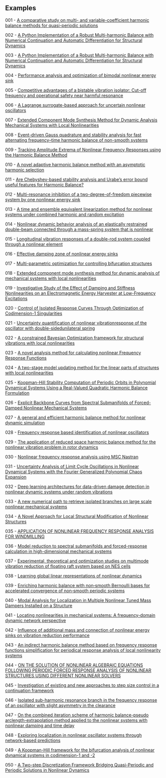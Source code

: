 ## Examples

001 - [A comparative study on multi- and variable-coefficient harmonic balance methods for quasi-periodic solutions](https://doi.org/10.1016/j.ymssp.2022.109929)

002 - [A Python Implementation of a Robust Multi-harmonic Balance with Numerical Continuation and Automatic Differentiation for Structural Dynamics](https://doi.org/10.1115/1.4062424)

003 - [A Python Implementation of a Robust Multi-harmonic Balance with Numerical Continuation and Automatic Differentiation for Structural Dynamics](https://doi.org/10.1115/1.4062424)

004 - [Performance analysis and optimization of bimodal nonlinear energy sink](https://doi.org/10.1007/s11071-023-08737-8)

005 - [Competitive advantages of a bistable vibration isolator: Cut-off frequency and operational safety near harmful resonance](https://doi.org/10.1016/j.jsv.2023.118004)

006 - [A Lagrange surrogate-based approach for uncertain nonlinear oscillators](https://doi.org/10.1016/j.jsv.2021.116075)

007 - [Extended Component Mode Synthesis Method for Dynamic Analysis Mechanical Systems with Local Nonlinearities](http://dx.doi.org/10.2139/ssrn.4573730)

008 - [Event-driven Gauss quadrature and stability analysis for fast alternating frequency–time harmonic balance of non-smooth systems](https://doi.org/10.1016/j.cnsns.2023.107189)

009 - [Tracking Amplitude Extrema of Nonlinear Frequency Responses using the Harmonic Balance Method](https://doi.org/10.1002/nme.7376)

010 - [A novel adaptive harmonic balance method with an asymptotic harmonic selection](https://doi.org/10.1007/s10483-023-3047-6)

011 - [Are Chebyshev-based stability analysis and Urabe’s error bound useful features for Harmonic Balance?](https://doi.org/10.1016/j.ymssp.2023.110265)

012 - [Multi-resonance inhibition of a two-degree-of-freedom piecewise system by one nonlinear energy sink](https://doi.org/10.1007/s40435-023-01337-9)

013 - [A time and ensemble equivalent linearization method for nonlinear systems under combined harmonic and random excitation](https://doi.org/10.1177/09544062231203844)

014 - [Nonlinear dynamic behavior analysis of an elastically restrained double-beam connected through a mass-spring system that is nonlinear](https://doi.org/10.1007/s11071-023-08351-8)

015 - [Longitudinal vibration responses of a double-rod system coupled through a nonlinear element](https://doi.org/10.1007/s11071-023-09138-7)

016 - [Effective damping zone of nonlinear energy sinks](https://doi.org/10.1007/s11071-023-08874-0)

017 - [Multi-parametric optimization for controlling bifurcation structures](http://dx.doi.org/10.13140/RG.2.2.13866.18887)

018 - [Extended component mode synthesis method for dynamic analysis of mechanical systems with local nonlinearities](https://doi.org/10.1016/j.jsv.2023.118227)

019 - [Investigative Study of the Effect of Damping and Stiffness Nonlinearities on an Electromagnetic Energy Harvester at Low-Frequency Excitations]( https://doi.org/10.3390/machines12010030)

020 - [Control of Isolated Response Curves Through Optimization of Codimension-1 Singularities](http://dx.doi.org/10.2139/ssrn.4711296)

021 - [Uncertainty quantification of nonlinear vibrationresponse of the oscillator with double-sidedunilateral spring](https://doi.org/10.1063/5.0175313)

022 - [A constrained Bayesian Optimization framework for structural vibrations with local nonlinearities](https://doi.org/10.1007/s00158-024-03747-5)

023 - [A novel analysis method for calculating nonlinear Frequency Response Functions](https://doi.org/10.48550/arXiv.2404.01972)

024 - [A two-stage model updating method for the linear parts of structures with local nonlinearities](https://doi.org/10.3389/fmats.2023.1331081)

025 - [Koopman-Hill Stability Computation of Periodic Orbits in Polynomial Dynamical Systems Using a Real-Valued Quadratic Harmonic Balance Formulation](http://dx.doi.org/10.2139/ssrn.4811433)

026 - [Explicit Backbone Curves from Spectral Submanifolds of Forced-Damped Nonlinear Mechanical Systems](https://doi.org/10.1098/rspa.2018.0083)

027 - [A general and efficient harmonic balance method for nonlinear dynamic simulation](https://doi.org/10.1016/j.ijmecsci.2024.109388)

028 - [Frequency response based identification of nonlinear oscillators](https://doi.org/10.1016/j.jsv.2024.118651)

029 - [The application of reduced space harmonic balance method for the nonlinear vibration problem in rotor dynamics](https://doi.org/10.1080/15397734.2018.1519634)

030 - [Nonlinear frequency response analysis using MSC Nastran](https://doi.org/10.1002/nme.7588)

031 - [Uncertainty Analysis of Limit Cycle Oscillations in Nonlinear Dynamical Systems with the Fourier Generalized Polynomial Chaos Expansion](http://dx.doi.org/10.48550/arXiv.2409.11006)

032 - [Deep learning architectures for data-driven damage detection in nonlinear dynamic systems under random vibrations](https://doi.org/10.1007/s11071-024-10270-1)

033 - [A new numerical path to retrieve isolated branches on large scale nonlinear mechanical systems](https://doi.org/10.1007/s11071-024-10369-5)

034 - [A Novel Approach for Local Structural Modification of Nonlinear Structures](http://dx.doi.org/10.1007/978-3-031-36999-5_20)

035 - [APPLICATION OF NONLINEAR FREQUENCY RESPONSE ANALYSIS FOR WINDMILLING](https://doi.org/10.1115/GT2024-122018)

036 - [Model reduction to spectral submanifolds and forced-response calculation in high-dimensional mechanical systems](https://doi.org/10.1016/j.jsv.2020.115640)

037 - [Experimental, theoretical and optimization studies on multimode vibration reduction of floating raft system based on NES cells](https://doi.org/10.1016/j.oceaneng.2024.118897)

038 - [Learning global linear representations of nonlinear dynamics](https://doi.org/10.1007/s11071-024-10843-0)

039 - [Enriching harmonic balance with non‐smooth Bernoulli bases for accelerated convergence of non‐smooth periodic systems](https://doi.org/10.1016/j.taml.2024.100562)

040 - [Modal Analysis for Localization in Multiple Nonlinear Tuned Mass Dampers Installed on a Structure](http://dx.doi.org/10.1115/1.4067582)

041 - [Locating nonlinearities in mechanical systems: A frequency-domain dynamic network perspective](https://doi.org/10.1016/j.ymssp.2024.112124)

042 - [Influence of additional mass and connection of nonlinear energy sinks on vibration reduction performance](https://doi.org/10.1016/j.ymssp.2024.112123)

043 - [An indirect harmonic balance method based on frequency response functions simplification for periodical response analysis of local nonlinearity systems](https://doi.org/10.1016/j.compstruc.2025.107663)

044 - [ON THE SOLUTION OF NONLINEAR ALGEBRAIC EQUATIONS FOLLOWING PERIODIC FORCED RESPONSE ANALYSIS OF NONLINEAR STRUCTURES USING DIFFERENT NONLINEAR SOLVERS](https://doi.org/10.1007/978-3-030-47626-7_20)

045 - [Investigation of existing and new approaches to step size control in a continuation framework](https://doi.org/10.1016/j.compstruc.2025.107747)

046 - [Isolated sub-harmonic resonance branch in the frequency response of an oscillator with slight asymmetry in the clearance](https://doi.org/10.1016/j.jsv.2007.12.040)

047 - [On the combined iteration scheme of harmonic balance-pseudo arclength-extrapolation method applied to the nonlinear systems with nonlinear damping and time delay](https://doi.org/10.1007/s11071-025-11284-z)

048 - [Exploring localization in nonlinear oscillator systems through network-based predictions](https://doi.org/10.1063/5.0265366)

049 - [A Koopman-Hill framework for the bifurcation analysis of nonlinear dynamical systems in codimension-1 and -2](http://dx.doi.org/10.21203/rs.3.rs-7048070/v1)

050 - [A Two-step Discretization Framework Bridging Quasi-Periodic and Periodic Solutions in Nonlinear Dynamics](https://dx.doi.org/10.2139/ssrn.5208291)
